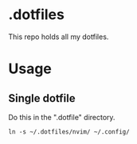 # .dotfiles
This repo holds all my dotfiles.

# Usage

## Single dotfile

Do this in the ".dotfile" directory.

`ln -s ~/.dotfiles/nvim/ ~/.config/`
